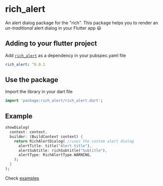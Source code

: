 # rich_alert
An alert dialog package for the "rich". This package helps you to render an _un-traditional_ alert dialog in your Flutter app :smiley:

## Adding to your flutter project
Add [`rich_alert`](https://pub.dartlang.org) as a dependency in your pubspec.yaml file
``` yaml
rich_alert: ^0.0.1
```

## Use the package
Import the library in your dart file
``` dart
import 'package:rich_alert/rich_alert.dart';
```

## Example
``` dart
showDialog(
  context: context,
  builder: (BuildContext context) {
    return RichAlertDialog( //uses the custom alert dialog
      alertTitle: title("Alert title"),
      alertSubtitle: richSubtitle("Subtitle"),
      alertType: RichAlertType.WARNING,      
    );
  }
);
```
Check [examples](https://github.com/thedejifab/rich_alert/tree/master/example)
